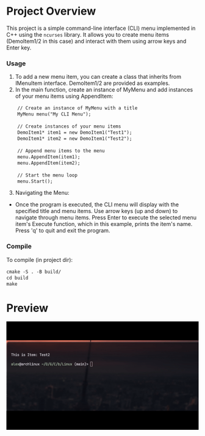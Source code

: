 # Project Overview
This project is a simple command-line interface (CLI) menu implemented in C++ using the `ncurses` library. It allows you to create menu items (DemoItem1/2 in this case) and interact with them using arrow keys and Enter key.

### Usage
1. To add a new menu item, you can create a class that inherits from IMenuItem interface.
DemoItem1/2 are provided as examples.
2. In the main function, create an instance of MyMenu and add instances of your menu items using AppendItem:
```
    // Create an instance of MyMenu with a title
    MyMenu menu("My CLI Menu");

    // Create instances of your menu items
    DemoItem1* item1 = new DemoItem1("Test1");
    DemoItem1* item2 = new DemoItem1("Test2");
    
    // Append menu items to the menu
    menu.AppendItem(item1);
    menu.AppendItem(item2);
    
    // Start the menu loop
    menu.Start();
```
3. Navigating the Menu:

- Once the program is executed, the CLI menu will display with the specified title and menu items.
Use arrow keys (up and down) to navigate through menu items.
Press Enter to execute the selected menu item's Execute function, which in this example, prints the item's name.
Press 'q' to quit and exit the program.

### Compile
To compile (in project dir):
```
cmake -S . -B build/
cd build
make
```

# Preview
![screenshot](https://github.com/Banner24/CppMenuCLI/blob/main/screens/pic1.gif)
